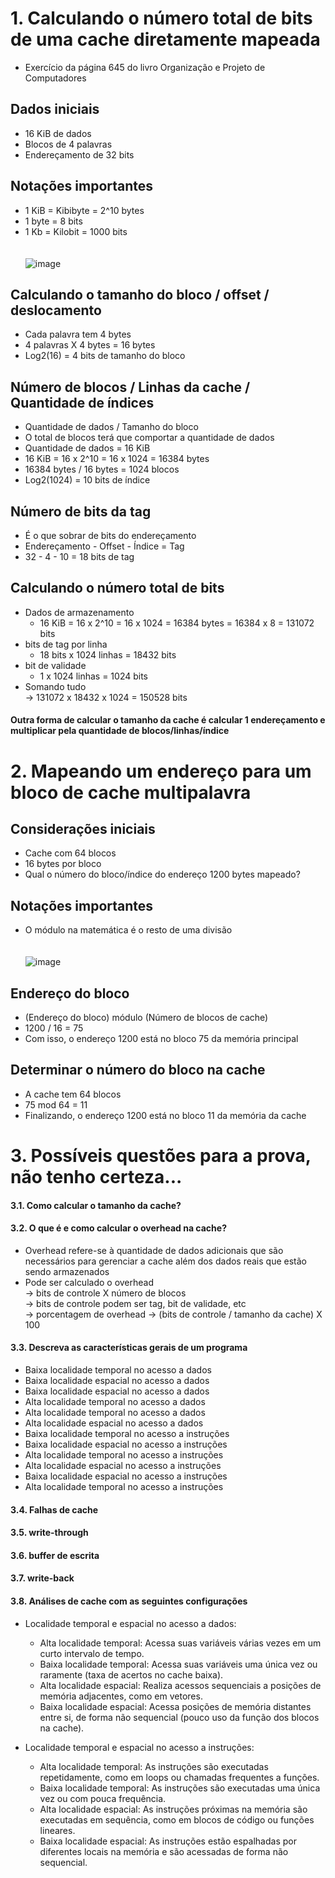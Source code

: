 # 1. Calculando o número total de bits de uma cache diretamente mapeada
- Exercício da página 645 do livro Organização e Projeto de Computadores<br>
## Dados iniciais
- 16 KiB de dados<br>
- Blocos de 4 palavras<br>
- Endereçamento de 32 bits<br>
## Notações importantes
- 1 KiB = Kibibyte = 2^10 bytes<br>
- 1 byte = 8 bits<br>
- 1 Kb = Kilobit = 1000 bits<br><br><br>
![image](https://github.com/user-attachments/assets/e3b2b33d-3c32-4d5b-b56a-f1fa4a6f6c9a)


## Calculando o tamanho do bloco / offset / deslocamento
- Cada palavra tem 4 bytes<br>
- 4 palavras X 4 bytes = 16 bytes<br>
- Log2(16) = 4 bits de tamanho do bloco<br>
## Número de blocos / Linhas da cache / Quantidade de índices
- Quantidade de dados / Tamanho do bloco<br>
- O total de blocos terá que comportar a quantidade de dados<br>
- Quantidade de dados = 16 KiB<br>
- 16 KiB = 16 x 2^10 = 16 x 1024 = 16384 bytes<br>
- 16384 bytes / 16 bytes = 1024 blocos<br>
- Log2(1024) = 10 bits de índice<br>
## Número de bits da tag
- É o que sobrar de bits do endereçamento<br>
- Endereçamento - Offset - Índice = Tag<br>
- 32 - 4 - 10 = 18 bits de tag<br>
## Calculando o número total de bits
- Dados de armazenamento<br>
  - 16 KiB = 16 x 2^10 = 16 x 1024 = 16384 bytes = 16384 x 8 = 131072 bits<br>
- bits de tag por linha<br>
  - 18 bits x 1024 linhas = 18432 bits<br>
- bit de validade<br>
  - 1 x 1024 linhas = 1024 bits<br>
- Somando tudo<br>
  -> 131072 x 18432 x 1024 = 150528 bits<br>

#### Outra forma de calcular o tamanho da cache é calcular 1 endereçamento e multiplicar pela quantidade de blocos/linhas/índice

# 2. Mapeando um endereço para um bloco de cache multipalavra
## Considerações iniciais
- Cache com 64 blocos<br>
- 16 bytes por bloco<br>
- Qual o número do bloco/índice do endereço 1200 bytes mapeado?
## Notações importantes
-  O módulo na matemática é o resto de uma divisão<br><br><br>
![image](https://github.com/user-attachments/assets/800793cc-f557-4904-9775-0c8c16aa5457)

## Endereço do bloco
- (Endereço do bloco) módulo (Número de blocos de cache)<br>
- 1200 / 16 = 75<br>
- Com isso, o endereço 1200 está no bloco 75 da memória principal<br>
## Determinar o número do bloco na cache<br>
- A cache tem 64 blocos<br>
- 75 mod 64 = 11<br>
- Finalizando, o endereço 1200 está no bloco 11 da memória da cache<br>

# 3. Possíveis questões para a prova, não tenho certeza...
#### 3.1. Como calcular o tamanho da cache?
#### 3.2. O que é e como calcular o overhead na cache?
- Overhead refere-se à quantidade de dados adicionais que são necessários para gerenciar a cache além dos dados reais que estão sendo armazenados
- Pode ser calculado o overhead <br>
  -> bits de controle X número de blocos <br>
  -> bits de controle podem ser tag, bit de validade, etc <br>
  -> porcentagem de overhead -> (bits de controle / tamanho da cache) X 100 <br>
#### 3.3. Descreva as características gerais de um programa
- Baixa localidade temporal no acesso a dados
- Baixa localidade espacial no acesso a dados
- Baixa localidade espacial no acesso a dados
- Alta localidade temporal no acesso a dados
- Alta localidade temporal no acesso a dados
- Alta localidade espacial no acesso a dados
- Baixa localidade temporal no acesso a instruções
- Baixa localidade espacial no acesso a instruções
- Alta localidade temporal no acesso a instruções
- Alta localidade espacial no acesso a instruções
- Baixa localidade espacial no acesso a instruções
- Alta localidade temporal no acesso a instruções
#### 3.4. Falhas de cache
#### 3.5. write-through
#### 3.6. buffer de escrita
#### 3.7. write-back
#### 3.8. Análises de cache com as seguintes configurações
- Localidade temporal e espacial no acesso a dados:
  - Alta localidade temporal: Acessa suas variáveis várias vezes em um curto intervalo de tempo.
  - Baixa localidade temporal: Acessa suas variáveis uma única vez ou raramente (taxa de acertos no cache baixa).
  - Alta localidade espacial: Realiza acessos sequenciais a posições de memória adjacentes, como em vetores.
  - Baixa localidade espacial: Acessa posições de memória distantes entre si, de forma não sequencial (pouco uso da função dos blocos na cache).

- Localidade temporal e espacial no acesso a instruções:
  - Alta localidade temporal: As instruções são executadas repetidamente, como em loops ou chamadas frequentes a funções.
  - Baixa localidade temporal: As instruções são executadas uma única vez ou com pouca frequência.
  - Alta localidade espacial: As instruções próximas na memória são executadas em sequência, como em blocos de código ou funções lineares.
  - Baixa localidade espacial: As instruções estão espalhadas por diferentes locais na memória e são acessadas de forma não sequencial.
